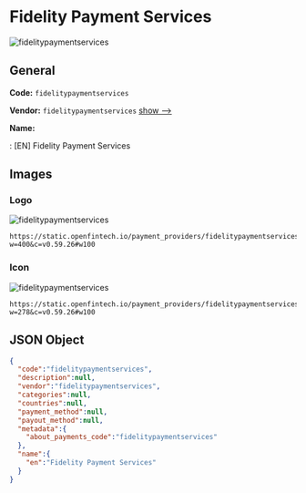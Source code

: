 
# Fidelity Payment Services 
![fidelitypaymentservices](https://static.openfintech.io/payment_providers/fidelitypaymentservices/logo.svg?w=400&c=v0.59.26#w100)  

## General 
 
**Code:** `fidelitypaymentservices` 
 
**Vendor:** `fidelitypaymentservices` [show -->](/vendors/fidelitypaymentservices/) 
 
**Name:** 
 
:	[EN] Fidelity Payment Services 
 

## Images 

### Logo 
 
![fidelitypaymentservices](https://static.openfintech.io/payment_providers/fidelitypaymentservices/logo.svg?w=400&c=v0.59.26#w100)  

```
https://static.openfintech.io/payment_providers/fidelitypaymentservices/logo.svg?w=400&c=v0.59.26#w100
```  

### Icon 
 
![fidelitypaymentservices](https://static.openfintech.io/payment_providers/fidelitypaymentservices/icon.svg?w=278&c=v0.59.26#w100)  

```
https://static.openfintech.io/payment_providers/fidelitypaymentservices/icon.svg?w=278&c=v0.59.26#w100
```  

## JSON Object 

```json
{
  "code":"fidelitypaymentservices",
  "description":null,
  "vendor":"fidelitypaymentservices",
  "categories":null,
  "countries":null,
  "payment_method":null,
  "payout_method":null,
  "metadata":{
    "about_payments_code":"fidelitypaymentservices"
  },
  "name":{
    "en":"Fidelity Payment Services"
  }
}
```  
